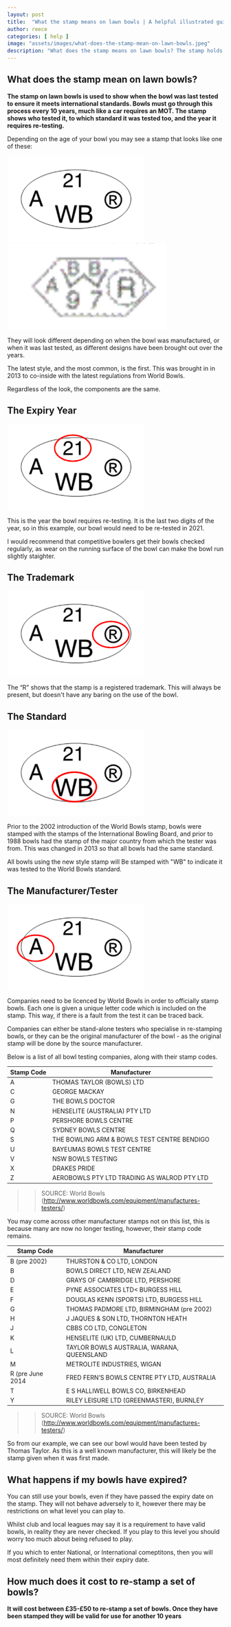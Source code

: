```yaml
---
layout: post
title:  "What the stamp means on lawn bowls | A helpful illustrated guide"
author: reece
categories: [ help ]
image: "assets/images/what-does-the-stamp-mean-on-lawn-bowls.jpeg"
description: "What does the stamp means on lawn bowls? The stamp holds vital information on your bowls, and can be critial for some competitons. "
---
```


## What does the stamp mean on lawn bowls?

**The stamp on lawn bowls is used to show when the bowl was last tested to ensure it meets international standards. Bowls must go through this process every 10 years, much like a car requires an MOT. The stamp shows who tested it, to which standard it was tested too, and the year it requires re-testing.**

Depending on the age of your bowl you may see a stamp that looks like one of these:

<img src="/assets/images/lawn-bowls-stamp/new-stamp.png" alt="" height="200px" style="max-height: 200px;" />


<img src="/assets/images/lawn-bowls-stamp/old-stamp.png" alt="" height="200px" style="max-height: 200px;" />

They will look different depending on when the bowl was manufactured, or when it was last tested, as different designs have been brought out over the years.

The latest style, and the most common, is the first. This was brought in in 2013 to co-inside with the latest regulations from World Bowls.

Regardless of the look, the components are the same.

## The Expiry Year

<img src="/assets/images/lawn-bowls-stamp/new-stamp-expiry.png" alt="" height="200px" style="max-height: 200px;" />

This is the year the bowl requires re-testing. It is the last two digits of the year, so in this example, our bowl would need to be re-tested in 2021.

I would recommend that competitive bowlers get their bowls checked regularly, as wear on the running surface of the bowl can make the bowl run slightly staighter.

## The Trademark

<img src="/assets/images/lawn-bowls-stamp/new-stamp-registered.png" alt="" height="200px" style="max-height: 200px;" />

The “R” shows that the stamp is a registered trademark. This will always be present, but doesn't have any baring on the use of the bowl.

## The Standard

<img src="/assets/images/lawn-bowls-stamp/new-stamp-standard.png" alt="" height="200px" style="max-height: 200px;" />

Prior to the 2002 introduction of the World Bowls stamp, bowls were stamped with the stamps of the International Bowling Board, and prior to 1988 bowls had the stamp of the major country from which the tester was from. This was changed in 2013 so that all bowls had the same standard.

All bowls using the new style stamp will Be stamped with "WB" to indicate it was tested to the World Bowls standard. 

## The Manufacturer/Tester

<img src="/assets/images/lawn-bowls-stamp/new-stamp-tester.png" alt="" height="200px" style="max-height: 200px;" />

Companies need to be licenced by World Bowls in order to officially stamp bowls. Each one is given a unique letter code which is included on the stamp. This way, if there is a fault from the test it can be traced back.

Companies can either be stand-alone testers who specialise in re-stamping bowls, or they can be the original manufacturer of the bowl - as the original stamp will be done by the source manufacturer.

Below is a list of all bowl testing companies, along with their stamp codes.

|  Stamp Code |  Manufacturer |
|---|---|
| A  | THOMAS TAYLOR (BOWLS) LTD  |
| C  | GEORGE MACKAY  |
| G  | THE BOWLS DOCTOR  |
| N  | HENSELITE (AUSTRALIA) PTY LTD  |
| P  | PERSHORE BOWLS CENTRE  |
| Q  | SYDNEY BOWLS CENTRE  |
| S  | THE BOWLING ARM & BOWLS TEST CENTRE BENDIGO  |
| U  | BAYEUMAS BOWLS TEST CENTRE  |
| V  | NSW BOWLS TESTING  |
| X  | DRAKES PRIDE  |
| Z  | AEROBOWLS PTY LTD TRADING AS WALROD PTY LTD  |

>> SOURCE: World Bowls (http://www.worldbowls.com/equipment/manufactures-testers/)

You may come across other manufacturer stamps not on this list, this is because many are now no longer testing, however, their stamp code remains.

|  Stamp Code |  Manufacturer |
|---|---|
| B (pre 2002)  | THURSTON & CO LTD, LONDON  |
| B  | BOWLS DIRECT LTD, NEW ZEALAND  |
| D  | GRAYS OF CAMBRIDGE LTD, PERSHORE  |
| E  | PYNE ASSOCIATES LTD< BURGESS HILL  |
| F  | DOUGLAS KENN (SPORTS) LTD, BURGESS HILL  |
| G  | THOMAS PADMORE LTD, BIRMINGHAM (pre 2002)  |
| H  | J JAQUES & SON LTD, THORNTON HEATH  |
| J  | CBBS CO LTD, CONGLETON  |
| K  | HENSELITE (UK) LTD, CUMBERNAULD  |
| L  | TAYLOR BOWLS AUSTRALIA, WARANA, QUEENSLAND  |
| M  | METROLITE INDUSTRIES, WIGAN  |
| R (pre June 2014  | FRED FERN’S BOWLS CENTRE PTY LTD, AUSTRALIA  |
| T  | E S HALLIWELL BOWLS CO, BIRKENHEAD  |
| Y  | RILEY LEISURE LTD (GREENMASTER), BURNLEY  |

>> SOURCE: World Bowls (http://www.worldbowls.com/equipment/manufactures-testers/)

So from our example, we can see our bowl would have been tested by Thomas Taylor. As this is a well known manufacturer, this will likely be the stamp given when it was first made.

## What happens if my bowls have expired?

You can still use your bowls, even if they have passed the expiry date on the stamp. They will not behave adversely to it, however there may be restrictions on what level you can play to.

Whilst club and local leagues may say it is a requirement to have valid bowls, in reality they are never checked. If you play to this level you should worry too much about being refused to play.

If you which to enter National, or International comeptitons, then you will most definitely need them within their expiry date.

## How much does it cost to re-stamp a set of bowls?

**It will cost between £35-£50 to re-stamp a set of bowls. Once they have been stamped they will be valid for use for another 10 years**
